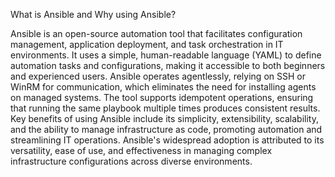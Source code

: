 What is Ansible and Why using Ansible?

Ansible is an open-source automation tool that facilitates configuration management, application deployment, and task orchestration in IT environments. It uses a simple, human-readable language (YAML) to define automation tasks and configurations, making it accessible to both beginners and experienced users. Ansible operates agentlessly, relying on SSH or WinRM for communication, which eliminates the need for installing agents on managed systems. The tool supports idempotent operations, ensuring that running the same playbook multiple times produces consistent results. Key benefits of using Ansible include its simplicity, extensibility, scalability, and the ability to manage infrastructure as code, promoting automation and streamlining IT operations. Ansible's widespread adoption is attributed to its versatility, ease of use, and effectiveness in managing complex infrastructure configurations across diverse environments.

